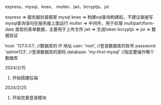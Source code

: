 express、mysql、knex、 multer、jwt、bcryptjs、joi

express => 服务器封装框架
mysql
knex => 构建sql查询构建起，不建议直接写mysql查询语句在服务器上面运行
multer => 中间件，用于处理 multipart/form-data 类型的表单数据，主要用于上传文件
jwt => 生成token
bcryptjs => 
joi => 数据验证

host: '127.0.0.1', //数据库的 IP 地址
user: 'root', //登录数据库的账号
password: 'admin123', //登录数据库的密码
database: 'my-first-mysql' //指定要操作哪个数据库

2024/2/15
1. 开始搭建后端

2024/2/25
1. 开始完善登录模块